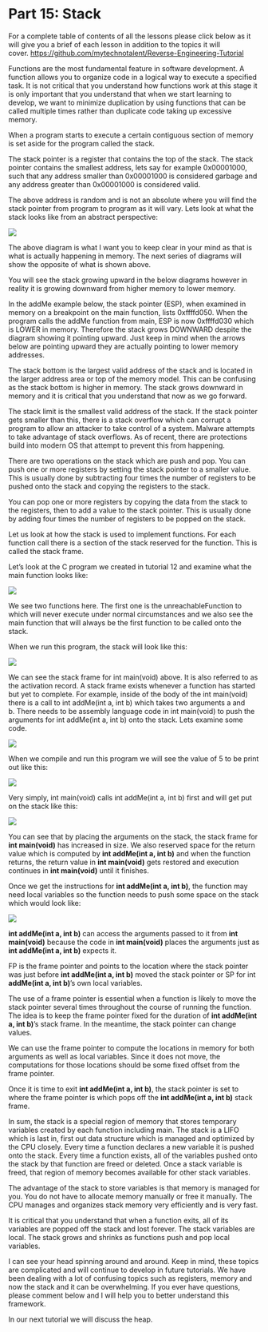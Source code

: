 # Part 15: Stack

For a complete table of contents of all the lessons please click below as it will give you a brief of each lesson in addition to the topics it will cover.&nbsp;https://github.com/mytechnotalent/Reverse-Engineering-Tutorial

Functions are the most fundamental feature in software development. A function allows you to organize code in a logical way to execute a specified task. It is not critical that you understand how functions work at this stage it is only important that you understand that when we start learning to develop, we want to minimize duplication by using functions that can be called multiple times rather than duplicate code taking up excessive memory.

When a program starts to execute a certain contiguous section of memory is set aside for the program called the stack.

The stack pointer is a register that contains the top of the stack. The stack pointer contains the smallest address, lets say for example 0x00001000, such that any address smaller than 0x00001000 is considered garbage and any address greater than 0x00001000 is considered valid.

The above address is random and is not an absolute where you will find the stack pointer from program to program as it will vary. Lets look at what the stack looks like from an abstract perspective:

<div class="slate-resizable-image-embed slate-image-embed__resize-full-width"><img src="imgs/647906576.jpg"/></div>

The above diagram is what I want you to keep clear in your mind as that is what is actually happening in memory. The next series of diagrams will show the opposite of what is shown above.

You will see the stack growing upward in the below diagrams however in reality it is growing downward from higher memory to lower memory.

In the addMe example below, the stack pointer (ESP), when examined in memory on a breakpoint on the main function, lists 0xffffd050. When the program calls the addMe function from main, ESP is now 0xffffd030 which is LOWER in memory. Therefore the stack grows DOWNWARD despite the diagram showing it pointing upward. Just keep in mind when the arrows below are pointing upward they are actually pointing to lower memory addresses.

The stack bottom is the largest valid address of the stack and is located in the larger address area or top of the memory model. This can be confusing as the stack bottom is higher in memory. The stack grows downward in memory and it is critical that you understand that now as we go forward.

The stack limit is the smallest valid address of the stack. If the stack pointer gets smaller than this, there is a stack overflow which can corrupt a program to allow an attacker to take control of a system. Malware attempts to take advantage of stack overflows. As of recent, there are protections build into modern OS that attempt to prevent this from happening.

There are two operations on the stack which are push and pop. You can push one or more registers by setting the stack pointer to a smaller value. This is usually done by subtracting four times the number of registers to be pushed onto the stack and copying the registers to the stack.

You can pop one or more registers by copying the data from the stack to the registers, then to add a value to the stack pointer. This is usually done by adding four times the number of registers to be popped on the stack.

Let us look at how the stack is used to implement functions. For each function call there is a section of the stack reserved for the function. This is called the stack frame.

Let’s look at the C program we created in tutorial 12 and examine what the main function looks like:

<div class="slate-resizable-image-embed slate-image-embed__resize-full-width"><img src="imgs/882202621.jpg"/></div>

We see two functions here. The first one is the unreachableFunction to which will never execute under normal circumstances and we also see the main function that will always be the first function to be called onto the stack.

When we run this program, the stack will look like this:

<div class="slate-resizable-image-embed slate-image-embed__resize-full-width"><img src="imgs/581582744.jpg"/></div>

We can see the stack frame for int main(void) above.&nbsp;It is also referred to as the activation record.&nbsp;A stack frame exists whenever a function has started but yet to complete.&nbsp;For example, inside of the body of the int main(void) there is a call to int addMe(int a, int b) which takes two arguments a and b.&nbsp;There needs to be assembly language code in int main(void) to push the arguments for int addMe(int a, int b) onto the stack.&nbsp;Lets examine some code.

<div class="slate-resizable-image-embed slate-image-embed__resize-full-width"><img src="imgs/360213992.jpg"/></div>

When we compile and run this program we will see the value of 5 to be print out like this:

<div class="slate-resizable-image-embed slate-image-embed__resize-full-width"><img src="imgs/11460120.jpg"/></div>

Very simply, int main(void) calls int addMe(int a, int b) first and will get put on the stack like this:

<div class="slate-resizable-image-embed slate-image-embed__resize-full-width"><img src="imgs/47678804.jpg"/></div>

You can see that by placing the arguments on the stack, the stack frame for __int main(void)__ has increased in size. We also reserved space for the return value which is computed by __int addMe(int a, int b)__ and when the function returns, the return value in __int main(void)__ gets restored and execution continues in __int main(void)__ until it finishes.

Once we get the instructions for __int addMe(int a, int b)__, the function may need local variables so the function needs to push some space on the stack which would look like:

<div class="slate-resizable-image-embed slate-image-embed__resize-full-width"><img src="imgs/1004512553.jpg"/></div>

__int addMe(int a, int b)__ can access the arguments passed to it from __int main(void)__ because the code in __int main(void)__ places the arguments just as __int addMe(int a, int b)__ expects it.&nbsp;

FP is the frame pointer and points to the location where the stack pointer was just before __int addMe(int a, int b)__ moved the stack pointer or SP for int __addMe(int a, int b)__’s own local variables.

The use of a frame pointer is essential when a function is likely to move the stack pointer several times throughout the course of running the function. The idea is to keep the frame pointer fixed for the duration of __int addMe(int a, int b)__’s stack frame. In the meantime, the stack pointer can change values.

We can use the frame pointer to compute the locations in memory for both arguments as well as local variables. Since it does not move, the computations for those locations should be some fixed offset from the frame pointer.

Once it is time to exit __int addMe(int a, int b)__, the stack pointer is set to where the frame pointer is which pops off the __int addMe(int a, int b)__ stack frame.

In sum, the stack is a special region of memory that stores temporary variables created by each function including main. The stack is a LIFO which is last in, first out data structure which is managed and optimized by the CPU closely. Every time a function declares a new variable it is pushed onto the stack. Every time a function exists, all of the variables pushed onto the stack by that function are freed or deleted. Once a stack variable is freed, that region of memory becomes available for other stack variables.

The advantage of the stack to store variables is that memory is managed for you. You do not have to allocate memory manually or free it manually. The CPU manages and organizes stack memory very efficiently and is very fast.

It is critical that you understand that when a function exits, all of its variables are popped off the stack and lost forever. The stack variables are local. The stack grows and shrinks as functions push and pop local variables.

I can see your head spinning around and around. Keep in mind, these topics are complicated and will continue to develop in future tutorials. We have been dealing with a lot of confusing topics such as registers, memory and now the stack and it can be overwhelming. If you ever have questions, please comment below and I will help you to better understand this framework.

In our next tutorial we will discuss the heap.